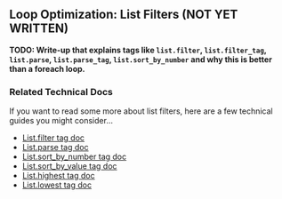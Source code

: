Loop Optimization: List Filters (NOT YET WRITTEN)
-------------------------------

**TODO: Write-up that explains tags like `list.filter`, `list.filter_tag`, `list.parse`, `list.parse_tag`, `list.sort_by_number` and why this is better than a foreach loop.**

### Related Technical Docs

If you want to read some more about list filters, here are a few technical guides you might consider...

- [List.filter tag doc](https://one.denizenscript.com/denizen/tags/list.filter)
- [List.parse tag doc](https://one.denizenscript.com/denizen/tags/list.parse)
- [List.sort_by_number tag doc](https://one.denizenscript.com/denizen/tags/list.sort_by_number)
- [List.sort_by_value tag doc](https://one.denizenscript.com/denizen/tags/list.sort_by_value)
- [List.highest tag doc](https://one.denizenscript.com/denizen/tags/list.highest)
- [List.lowest tag doc](https://one.denizenscript.com/denizen/tags/list.lowest)
